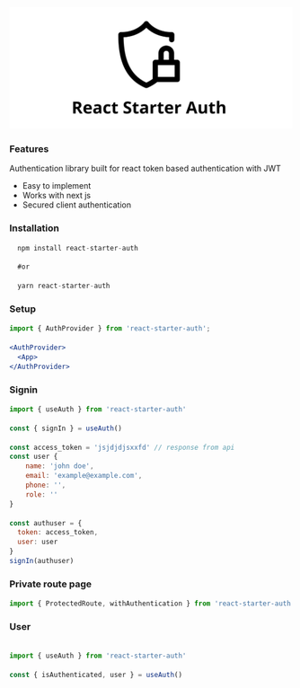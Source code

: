 <div align="center">
        <a href="#" title="React Starter Authentication">
            <img src="https://github.com/akosidencio/react-starter-auth/blob/main/react-starter-auth.png" alt="React Starter Authentication" />
        </a>
</div>


### Features

Authentication library built for react token based authentication with JWT
- Easy to implement
- Works with next js
- Secured client authentication

### Installation
```jsx
  npm install react-starter-auth

  #or 

  yarn react-starter-auth
```

### Setup

```jsx
import { AuthProvider } from 'react-starter-auth';

<AuthProvider>
  <App>
</AuthProvider>

```
### Signin

```jsx
import { useAuth } from 'react-starter-auth'

const { signIn } = useAuth()

const access_token = 'jsjdjdjsxxfd' // response from api
const user {
    name: 'john doe',
    email: 'example@example.com',
    phone: '',
    role: ''
}

const authuser = {
  token: access_token,
  user: user
}
signIn(authuser)

```

### Private route page

```jsx
import { ProtectedRoute, withAuthentication } from 'react-starter-auth'

```

### User 

```jsx

import { useAuth } from 'react-starter-auth'

const { isAuthenticated, user } = useAuth()

```


